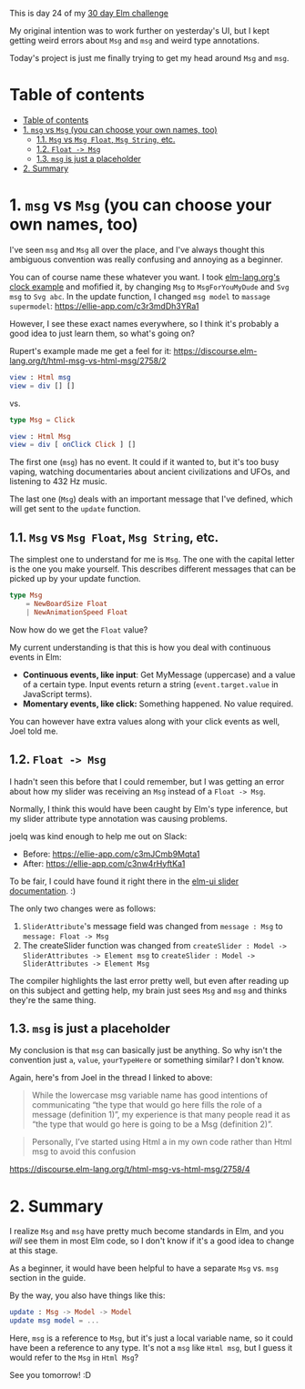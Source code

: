 This is day 24 of my [30 day Elm challenge](https://dev.to/kristianpedersen/30-days-of-elm-intro-2lo2)

My original intention was to work further on yesterday's UI, but I kept getting weird errors about `Msg` and `msg` and weird type annotations.

Today's project is just me finally trying to get my head around `Msg` and `msg`.

# Table of contents

- [Table of contents](#table-of-contents)
- [1. `msg` vs `Msg` (you can choose your own names, too)](#1-msg-vs-msg-you-can-choose-your-own-names-too)
  - [1.1. `Msg` vs `Msg Float`, `Msg String`, etc.](#11-msg-vs-msg-float-msg-string-etc)
  - [1.2. `Float -> Msg`](#12-float---msg)
  - [1.3. `msg` is just a placeholder](#13-msg-is-just-a-placeholder)
- [2. Summary](#2-summary)

# 1. `msg` vs `Msg` (you can choose your own names, too)

I've seen `msg` and `Msg` all over the place, and I've always thought this ambiguous convention was really confusing and annoying as a beginner. 

You can of course name these whatever you want. I took [elm-lang.org's clock example](https://elm-lang.org/examples/clock) and mofified it, by changing `Msg` to `MsgForYouMyDude` and `Svg msg` to `Svg abc`. In the update function, I changed `msg model` to `massage supermodel`: https://ellie-app.com/c3r3mdDh3YRa1

However, I see these exact names everywhere, so I think it's probably a good idea to just learn them, so what's going on?

Rupert's example made me get a feel for it: https://discourse.elm-lang.org/t/html-msg-vs-html-msg/2758/2

```elm
view : Html msg
view = div [] []
```

vs. 

```elm
type Msg = Click

view : Html Msg
view = div [ onClick Click ] []
```

The first one (`msg`) has no event. It could if it wanted to, but it's too busy vaping, watching documentaries about ancient civilizations and UFOs, and listening to 432 Hz music.

The last one (`Msg`) deals with an important message that I've defined, which will get sent to the `update` function.

## 1.1. `Msg` vs `Msg Float`, `Msg String`, etc.

The simplest one to understand for me is `Msg`. The one with the capital letter is the one you make yourself. This describes different messages that can be picked up by your update function.

```elm
type Msg
    = NewBoardSize Float
    | NewAnimationSpeed Float
```

Now how do we get the `Float` value?

My current understanding is that this is how you deal with continuous events in Elm:

* **Continuous events, like input**: Get MyMessage (uppercase) and a value of a certain type. Input events return a string (`event.target.value` in JavaScript terms).
* **Momentary events, like click:** Something happened. No value required.

You can however have extra values along with your click events as well, Joel told me.

## 1.2. `Float -> Msg`

I hadn't seen this before that I could remember, but I was getting an error about how my slider was receiving an `Msg` instead of a `Float -> Msg`.

Normally, I think this would have been caught by Elm's type inference, but my slider attribute type annotation was causing problems.

joelq was kind enough to help me out on Slack:

* Before: https://ellie-app.com/c3mJCmb9Mqta1
* After: https://ellie-app.com/c3nw4rHyftKa1

To be fair, I could have found it right there in the [elm-ui slider documentation](https://package.elm-lang.org/packages/mdgriffith/elm-ui/latest/Element-Input#slider). :)

The only two changes were as follows:
1. `SliderAttribute`'s message field was changed from `message : Msg` to `message: Float -> Msg`
2. The createSlider function was changed from `createSlider : Model -> SliderAttributes -> Element msg` to `createSlider : Model -> SliderAttributes -> Element Msg`

The compiler highlights the last error pretty well, but even after reading up on this subject and getting help, my brain just sees `Msg` and `msg` and thinks they're the same thing.

## 1.3. `msg` is just a placeholder

My conclusion is that `msg` can basically just be anything. So why isn't the convention just `a`, `value`, `yourTypeHere` or something similar? I don't know.

Again, here's from Joel in the thread I linked to above:

> While the lowercase msg variable name has good intentions of communicating “the type that would go here fills the role of a message (definition 1)”, my experience is that many people read it as “the type that would go here is going to be a Msg (definition 2)”.

> Personally, I’ve started using Html a in my own code rather than Html msg to avoid this confusion

https://discourse.elm-lang.org/t/html-msg-vs-html-msg/2758/4

# 2. Summary

I realize `Msg` and `msg` have pretty much become standards in Elm, and you *will* see them in most Elm code, so I don't know if it's a good idea to change at this stage.

As a beginner, it would have been helpful to have a separate `Msg` vs. `msg` section in the guide. 

By the way, you also have things like this:

```elm
update : Msg -> Model -> Model
update msg model = ...
```

Here, `msg` is a reference to `Msg`, but it's just a local variable name, so it could have been a reference to any type. It's not a `msg` like `Html msg`, but I guess it would refer to the `Msg` in `Html Msg`?

See you tomorrow! :D